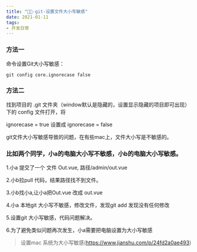 ```yaml
---
title: "🎨🎨-git-设置文件大小写敏感"
date: 2021-01-11
tags: 
- 开发日常
---
```

### 方法一

命令设置Git大小写敏感：
```
git config core.ignorecase false
```
### 方法二

找到项目的 .git 文件夹（window默认是隐藏的，设置显示隐藏的项目即可出现） 下的 config 文件打开，将

ignorecase = true 设置成 ignorecase = false

git文件大小写敏感导致的问题，在有些mac上，文件大小写是不敏感的。

### 比如两个同学，小a的电脑大小写不敏感，小b的电脑大小写敏感。
1.小a 提交了一个 文件 Out.vue, 路径/admin/out.vue

2.小b拉pull 代码，结果路径找不到文件。

3.小b找小a,让小a把Out.vue 改成 out.vue

4.小a 本地git 大小写不敏感，修改文件，发现git add 发现没有任何修改

5.设置git 大小写敏感，代码问题解决。

6.为了避免类似问题再次发生，小a需要把电脑设置为大小写敏感
> 设置mac 系统为大小写敏感(https://www.jianshu.com/p/24fd2a0ae493)
